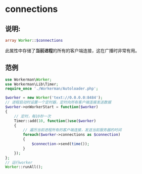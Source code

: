 # connections
## 说明:
```php
array Worker::$connections
```

此属性中存储了**当前进程**的所有的客户端连接，这在广播时非常有用。


## 范例

```php
use Workerman\Worker;
use Workerman\Lib\Timer;
require_once './Workerman/Autoloader.php';

$worker = new Worker('text://0.0.0.0:8484');
// 进程启动时设置一个定时器，定时向所有客户端连接发送数据
$worker->onWorkerStart = function($worker)
{
    // 定时，每10秒一次
    Timer::add(10, function()use($worker)
    {
        // 遍历当前进程所有的客户端连接，发送当前服务器的时间
        foreach($worker->connections as $connection)
        {
            $connection->send(time());
        }
    });
};
// 运行worker
Worker::runAll();
```
